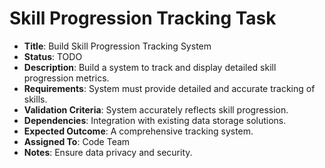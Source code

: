 # Skill Progression Tracking Task
- **Title**: Build Skill Progression Tracking System
- **Status**: TODO
- **Description**: Build a system to track and display detailed skill progression metrics.
- **Requirements**: System must provide detailed and accurate tracking of skills.
- **Validation Criteria**: System accurately reflects skill progression.
- **Dependencies**: Integration with existing data storage solutions.
- **Expected Outcome**: A comprehensive tracking system.
- **Assigned To**: Code Team
- **Notes**: Ensure data privacy and security.
